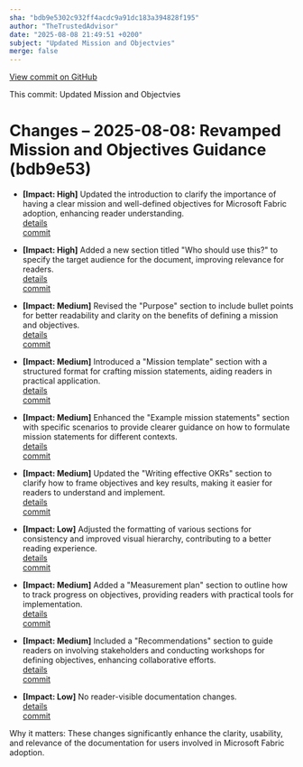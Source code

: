```yaml
---
sha: "bdb9e5302c932ff4acdc9a91dc183a394828f195"
author: "TheTrustedAdvisor"
date: "2025-08-08 21:49:51 +0200"
subject: "Updated Mission and Objectvies"
merge: false
---
```


[View commit on GitHub](https://github.com/TheTrustedAdvisor/FabricAdoptionFramework/commit/bdb9e5302c932ff4acdc9a91dc183a394828f195)

This commit: Updated Mission and Objectvies

# Changes – 2025-08-08: Revamped Mission and Objectives Guidance (bdb9e53)

- **[Impact: High]** Updated the introduction to clarify the importance of having a clear mission and well-defined objectives for Microsoft Fabric adoption, enhancing reader understanding.  
   [details](/docs/about/changes/2025-08-08-updated-mission-and-objectives)  
   [commit](https://github.com/TheTrustedAdvisor/FabricAdoptionFramework/commit/bdb9e5302c932ff4acdc9a91dc183a394828f195)

- **[Impact: High]** Added a new section titled "Who should use this?" to specify the target audience for the document, improving relevance for readers.  
   [details](/docs/about/changes/2025-08-08-updated-mission-and-objectives)  
   [commit](https://github.com/TheTrustedAdvisor/FabricAdoptionFramework/commit/bdb9e5302c932ff4acdc9a91dc183a394828f195)

- **[Impact: Medium]** Revised the "Purpose" section to include bullet points for better readability and clarity on the benefits of defining a mission and objectives.  
   [details](/docs/about/changes/2025-08-08-updated-mission-and-objectives)  
   [commit](https://github.com/TheTrustedAdvisor/FabricAdoptionFramework/commit/bdb9e5302c932ff4acdc9a91dc183a394828f195)

- **[Impact: Medium]** Introduced a "Mission template" section with a structured format for crafting mission statements, aiding readers in practical application.  
   [details](/docs/about/changes/2025-08-08-updated-mission-and-objectives)  
   [commit](https://github.com/TheTrustedAdvisor/FabricAdoptionFramework/commit/bdb9e5302c932ff4acdc9a91dc183a394828f195)

- **[Impact: Medium]** Enhanced the "Example mission statements" section with specific scenarios to provide clearer guidance on how to formulate mission statements for different contexts.  
   [details](/docs/about/changes/2025-08-08-updated-mission-and-objectives)  
   [commit](https://github.com/TheTrustedAdvisor/FabricAdoptionFramework/commit/bdb9e5302c932ff4acdc9a91dc183a394828f195)

- **[Impact: Medium]** Updated the "Writing effective OKRs" section to clarify how to frame objectives and key results, making it easier for readers to understand and implement.  
   [details](/docs/about/changes/2025-08-08-updated-mission-and-objectives)  
   [commit](https://github.com/TheTrustedAdvisor/FabricAdoptionFramework/commit/bdb9e5302c932ff4acdc9a91dc183a394828f195)

- **[Impact: Low]** Adjusted the formatting of various sections for consistency and improved visual hierarchy, contributing to a better reading experience.  
   [details](/docs/about/changes/2025-08-08-updated-mission-and-objectives)  
   [commit](https://github.com/TheTrustedAdvisor/FabricAdoptionFramework/commit/bdb9e5302c932ff4acdc9a91dc183a394828f195)

- **[Impact: Medium]** Added a "Measurement plan" section to outline how to track progress on objectives, providing readers with practical tools for implementation.  
   [details](/docs/about/changes/2025-08-08-updated-mission-and-objectives)  
   [commit](https://github.com/TheTrustedAdvisor/FabricAdoptionFramework/commit/bdb9e5302c932ff4acdc9a91dc183a394828f195)

- **[Impact: Medium]** Included a "Recommendations" section to guide readers on involving stakeholders and conducting workshops for defining objectives, enhancing collaborative efforts.  
   [details](/docs/about/changes/2025-08-08-updated-mission-and-objectives)  
   [commit](https://github.com/TheTrustedAdvisor/FabricAdoptionFramework/commit/bdb9e5302c932ff4acdc9a91dc183a394828f195)

- **[Impact: Low]** No reader-visible documentation changes.  
   [details](/docs/about/changes/2025-08-08-updated-mission-and-objectives)  
   [commit](https://github.com/TheTrustedAdvisor/FabricAdoptionFramework/commit/bdb9e5302c932ff4acdc9a91dc183a394828f195)

Why it matters: These changes significantly enhance the clarity, usability, and relevance of the documentation for users involved in Microsoft Fabric adoption.
